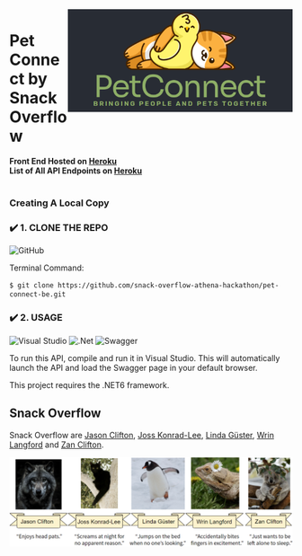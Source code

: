 <img src="https://github.com/snack-overflow-athena-hackathon/pet-connect-fe/blob/main/src/images/logo.png" width=400px align=right alt="Pet Connect: Bringing People and Pets Together"/>

# Pet Connect by Snack Overflow

**Front End Hosted on [Heroku](https://pet-api-fe.herokuapp.com)  
List of All API Endpoints on [Heroku](https://pet-api-athena.herokuapp.com/swagger/index.html)**  

#
### Creating A Local Copy

### ✔️ 1. CLONE THE REPO
![GitHub](https://img.shields.io/badge/github-%23121011.svg?style=for-the-badge&logo=github&logoColor=white)

Terminal Command:
```
$ git clone https://github.com/snack-overflow-athena-hackathon/pet-connect-be.git
```

### ✔️ 2. USAGE
![Visual Studio](https://img.shields.io/badge/Visual%20Studio-5C2D91.svg?style=for-the-badge&logo=visual-studio&logoColor=white) ![.Net](https://img.shields.io/badge/.NET-5C2D91?style=for-the-badge&logo=.net&logoColor=white) ![Swagger](https://img.shields.io/badge/-Swagger-%23Clojure?style=for-the-badge&logo=swagger&logoColor=white)

To run this API, compile and run it in Visual Studio. This will automatically launch the API and load the Swagger page in your default browser.

This project requires the .NET6 framework.

## Snack Overflow
Snack Overflow are [Jason Clifton](https://github.com/JasonClifton), [Joss Konrad-Lee](https://github.com/jkonradlee), [Linda Güster](https://github.com/xViolaine), [Wrin Langford](https://github.com/WrinLangford) and [Zan Clifton](https://github.com/ZanClifton). 

![Snack Overflow](https://github.com/snack-overflow-athena-hackathon/pet-connect-fe/blob/main/src/images/snackoverflowteamphotos.png)
